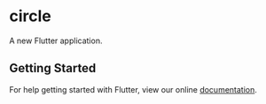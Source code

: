 # circle

A new Flutter application.

## Getting Started

For help getting started with Flutter, view our online
[documentation](https://flutter.io/).
